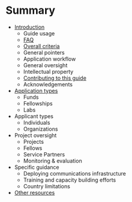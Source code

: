 # Summary

* [Introduction](README.md)
  * Guide usage
  * [FAQ](faq.md)
  * [Overall criteria](overall-criteria.md)
  * General pointers
  * Application workflow
  * General oversight
  * Intellectual property
  * [Contributing to this guide](contributing.md)
  * Acknowledgements
* [Application types](application-types.md)
  * Funds
  * Fellowships
  * Labs
* Applicant types
  * Individuals
  * Organizations
* Project oversight
  * Projects
  * Fellows
  * Service Partners
  * Monitoring & evaluation
* Specific guidance
  * Deploying communications infrastructure
  * Training and capacity building efforts
  * Country limitations
* [Other resources](other-guides.md)

